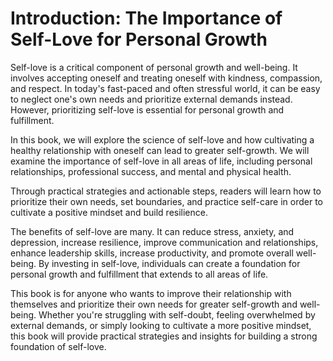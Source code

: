 Introduction: The Importance of Self-Love for Personal Growth
=============================================================

Self-love is a critical component of personal growth and well-being. It involves accepting oneself and treating oneself with kindness, compassion, and respect. In today's fast-paced and often stressful world, it can be easy to neglect one's own needs and prioritize external demands instead. However, prioritizing self-love is essential for personal growth and fulfillment.

In this book, we will explore the science of self-love and how cultivating a healthy relationship with oneself can lead to greater self-growth. We will examine the importance of self-love in all areas of life, including personal relationships, professional success, and mental and physical health.

Through practical strategies and actionable steps, readers will learn how to prioritize their own needs, set boundaries, and practice self-care in order to cultivate a positive mindset and build resilience.

The benefits of self-love are many. It can reduce stress, anxiety, and depression, increase resilience, improve communication and relationships, enhance leadership skills, increase productivity, and promote overall well-being. By investing in self-love, individuals can create a foundation for personal growth and fulfillment that extends to all areas of life.

This book is for anyone who wants to improve their relationship with themselves and prioritize their own needs for greater self-growth and well-being. Whether you're struggling with self-doubt, feeling overwhelmed by external demands, or simply looking to cultivate a more positive mindset, this book will provide practical strategies and insights for building a strong foundation of self-love.

